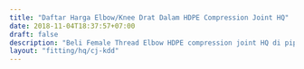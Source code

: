 ```yaml
---
title: "Daftar Harga Elbow/Knee Drat Dalam HDPE Compression Joint HQ"
date: 2018-11-04T18:37:57+07:00
draft: false
description: "Beli Female Thread Elbow HDPE compression joint HQ di pipaHDPE.CO.ID, distributor pipa HDPE dan fitting HDPE murah."
layout: "fitting/hq/cj-kdd"
---
```


